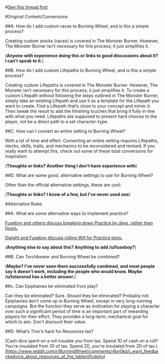 #[See this thread first](https://www.reddit.com/r/BurningWheel/comments/4f0gob/rburningwheels_burning_wheel_guide_first_draft/)

#Original Content/Conversions



##A. How do I add custom races to Burning Wheel, and is this a simple process?

Creating custom stocks (races) is covered in The Monster Burner. However, The Monster Burner isn’t necessary for this process; it just simplifies it.

 (**Anyone with experience doing this or links to good discussions about it? I can’t speak to it.**)



##B. How do I add custom Lifepaths to Burning Wheel, and is this a simple process?

Creating custom Lifepaths is covered in The Monster Burner. However, The Monster isn’t necessary for this process; it just simplifies it. To create a custom Lifepath without following the steps outlined in The Monster Burner, simply take an existing Lifepath and use it as a template for the Lifepath you want to create. Find a Lifepath that’s close to your concept and mimic it. Then tweak the result to add the finishing touches that bring it fully in-line with what you need. Lifepaths are supposed to present hard choices to the player, not be a direct path to a set character-type.



##C. How can I convert an entire setting to Burning Wheel?

With a lot of time and effort. Converting an entire setting requires Lifepaths, stocks, skills, traits, and mechanics to be reconsidered and revised. If you really want to attempt this, check out some of these total conversions for inspiration:

(**Thoughts or links? Another thing I don't have experience with**)



##D. What are some good, alternative settings to use for Burning Wheel?

Other than the official alternative settings, these are cool:

(**Thoughts or links? I know of a few, but I've never used one**)



#Alternative Rules



##A. What are some alternative ways to implement practice?

[Fuseboy and others discuss breaking down Practice by days, rather than hours.](https://www.burningwheel.com/forum/showthread.php?11787-Simplified-Practice&p=119444#post119444)

[Dwight and Fuseboy discuss rolling Will for Practice tests.](https://www.burningwheel.com/forum/showthread.php?13055-Simplified-Practice-%282%29/page2)

(**Anything else to say about this? Anything to add /u/fuseboy?**)

##B. Can Torchbearer and Burning Wheel be combined?

(**Maybe? I’ve never seen them successfully combined, and most people say it doesn’t work, including the people who would know. Maybe /u/tolavsrud has a better answer.**)



##c. Can Epiphanies be eliminated from play?

Can they be eliminated? Sure. Should they be eliminated? Probably not. Epiphanies don’t come up in Burning Wheel, except in very long-running campaigns. But the function they serve as motivation for playing a character over such a significant period of time is an important part of rewarding players for their effort. They provides a long-term, mechanical goal for which to aim. Don’t discount their value.


##D. What’s Thor’s hack for Resources tax?

[Cash dice spent on a roll insulate you from tax. Spend 1D of cash on a roll? You're insulated from 1D of tax. Spend 2D, you're insulated from 2D of tax.)[https://www.reddit.com/r/BurningWheel/comments/4bn0kq/i_want_feedbackadvice_about_resources_at_the_table/d1cdohv)